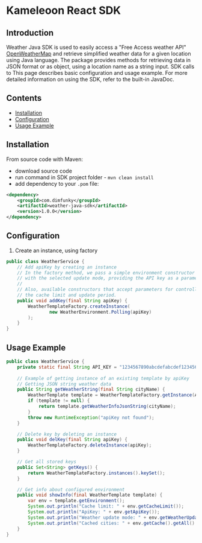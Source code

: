# Kameleoon React SDK

## Introduction



Weather Java SDK is used to easily access a "Free Access weather API" <a href="https://openweathermap.org">OpenWeatherMap</a> and retrieve simplified weather data for a given location using Java language.
The package provides methods for retrieving data in JSON format or as object, using a location name as a string input.
SDK calls to 
This page describes basic configuration and usage example. For more detailed information on using the SDK, refer to the built-in JavaDoc.

## Contents

- [Installation](#installation)
- [Configuration](#configuration)
- [Usage Example](#usage-example)

## Installation
From source code with Maven:
- download source code
- run command in SDK project folder - `mvn clean install`
- add dependency to your `.pom` file:
```xml
<dependency>
    <groupId>com.dimfunky</groupId>
    <artifactId>weather-java-sdk</artifactId>
    <version>1.0.0</version>
</dependency>
```

## Configuration

1. Create an instance, using factory

```java
public class WeatherService {
    // Add apiKey by creating an instance
    // In the factory method, we pass a simple environment constructor
    // with the selected update mode, providing the API key as a parameter.
    //
    // Also, available constructors that accept parameters for controlling
    // the cache limit and update period.
    public void addKey(final String apiKey) {
        WeatherTemplateFactory.createInstance(
                new WeatherEnvironment.Polling(apiKey)
        );
    }
}
```

## Usage Example

```java
public class WeatherService {
    private static final String API_KEY = "1234567890abcdefabcdef1234567890";
    
    // Example of getting instance of an existing template by apiKey
    // Getting JSON string weather data
    public String getWeatherString(final String cityName) {
        WeatherTemplate template = WeatherTemplateFactory.getInstance(API_KEY);
        if (template != null) {
            return template.getWeatherInfoJsonString(cityName);
        }
        throw new RuntimeException("apiKey not found");
    }

    // Delete key by deleting an instance
    public void delKey(final String apiKey) {
        WeatherTemplateFactory.deleteInstance(apiKey);
    }

    // Get all stored keys
    public Set<String> getKeys() {
        return WeatherTemplateFactory.instances().keySet();
    }

    // Get info about configured environment
    public void showInfo(final WeatherTemplate template) {
        var env = template.getEnvironment();
        System.out.println("Cache limit: " + env.getCacheLimit());
        System.out.println("ApiKey: " + env.getApiKey());
        System.out.println("Weather update mode: " + env.getWeatherUpdateMode());
        System.out.println("Cached cities: " + env.getCache().getAll().keySet().stream().toList());
    }
}
```
